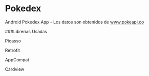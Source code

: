 # Pokedex
Android Pokedex App - Los datos son obtenidos de www.pokeapi.co

###Librerias Usadas

Picasso

Retrofit

AppCompat

Cardview
